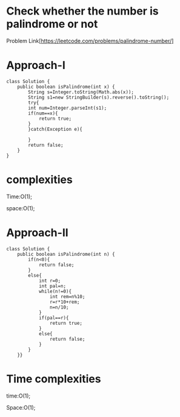 # Check whether the number is palindrome or not 

Problem Link[https://leetcode.com/problems/palindrome-number/]

# Approach-I

```
class Solution {
    public boolean isPalindrome(int x) {
        String s=Integer.toString(Math.abs(x));
        String s1=new StringBuilder(s).reverse().toString();
        try{
        int num=Integer.parseInt(s1);
        if(num==x){
            return true;
        }
        }catch(Exception e){
            
        }
        return false;
    }
}
```

# complexities

Time:O(1);

space:O(1);

# Approach-II

```
class Solution {
    public boolean isPalindrome(int n) {
        if(n<0){
            return false;
        }
        else{
            int r=0;
            int pal=n;
            while(n!=0){
                int rem=n%10;
                r=r*10+rem;
                n=n/10;
            }
            if(pal==r){
                return true;
            }
            else{
                return false;
            }
        }
    }}
```

# Time complexities

time:O(1);

Space:O(1);
